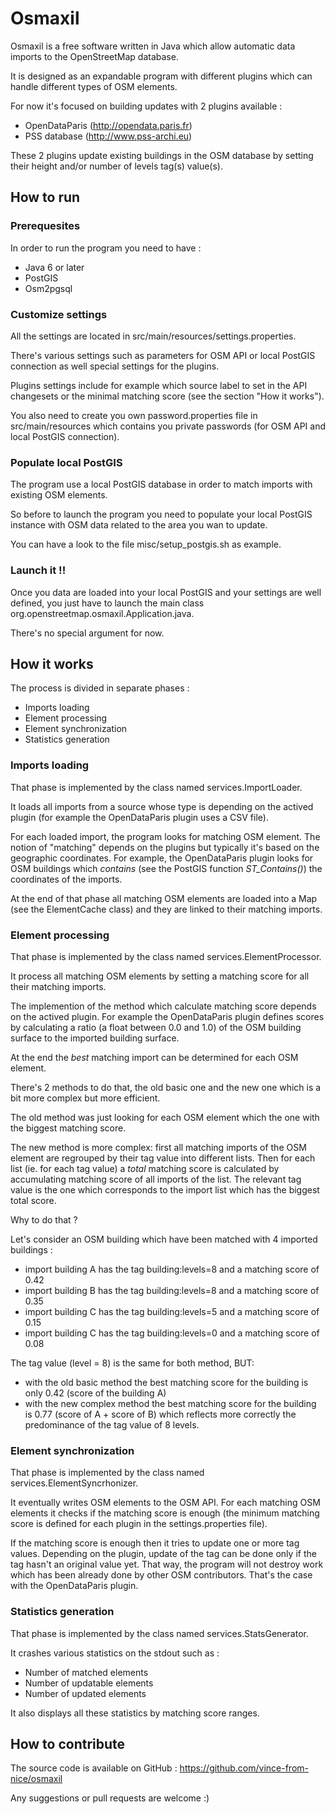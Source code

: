 # Osmaxil #

Osmaxil is a free software written in Java which allow automatic data imports to the OpenStreetMap database.

It is designed as an expandable program with different plugins which can handle different types of OSM elements.

For now it's focused on building updates with 2 plugins available :
* OpenDataParis (http://opendata.paris.fr)
* PSS database (http://www.pss-archi.eu)

These 2 plugins update existing buildings in the OSM database by setting their height and/or number of levels tag(s) value(s).

## How to run ##

### Prerequesites ###

In order to run the program you need to have :
* Java 6 or later
* PostGIS
* Osm2pgsql

### Customize settings ###

All the settings are located in src/main/resources/settings.properties.

There's various settings such as parameters for OSM API or local PostGIS connection as well special settings for the plugins.

Plugins settings include for example which source label to set in the API changesets or the minimal matching score (see the section "How it works"). 

You also need to create you own password.properties file in src/main/resources which contains you private passwords (for OSM API and local PostGIS connection).

### Populate local PostGIS ###

The program use a local PostGIS database in order to match imports with existing OSM elements.

So before to launch the program you need to populate your local PostGIS instance with OSM data related to the area you wan to update.

You can have a look to the file misc/setup_postgis.sh as example.

### Launch it !! ###

Once you data are loaded into your local PostGIS and your settings are well defined, you just have to launch the main class org.openstreetmap.osmaxil.Application.java. 

There's no special argument for now.

## How it works ##

The process is divided in separate phases :
* Imports loading
* Element processing
* Element synchronization
* Statistics generation

### Imports loading ###

That phase is implemented by the class named services.ImportLoader.

It loads all imports from a source whose type is depending on the actived plugin (for example the OpenDataParis plugin uses a CSV file).

For each loaded import, the program looks for matching OSM element. The notion of "matching" depends on the plugins but typically it's based on the geographic coordinates. For example, the OpenDataParis plugin looks for OSM buildings which *contains* (see the PostGIS function *ST_Contains()*) the coordinates of the imports.  

At the end of that phase all matching OSM elements are loaded into a Map (see the ElementCache class) and they are linked to their matching imports.

### Element processing ###

That phase is implemented by the class named services.ElementProcessor.

It process all matching OSM elements by setting a matching score for all their matching imports. 

The implemention of the method which calculate matching score depends on the actived plugin. For example the OpenDataParis plugin defines scores by calculating a ratio (a float between 0.0 and 1.0) of the OSM building surface to the imported building surface.

At the end the *best* matching import can be determined for each OSM element.

There's 2 methods to do that, the old basic one and the new one which is a bit more complex but more efficient.

The old method was just looking for each OSM element which the one with the biggest matching score.

The new method is more complex: first all matching imports of the OSM element are regrouped by their tag value into different lists. Then for each list (ie. for each tag value) a *total* matching score is calculated by accumulating matching score of all imports of the list. The relevant tag value is the one which corresponds to the import list which has the biggest total score.

Why to do that ? 

Let's consider an OSM building which have been matched with 4 imported buildings :
- import building A has the tag building:levels=8 and a matching score of 0.42
- import building B has the tag building:levels=8 and a matching score of 0.35
- import building C has the tag building:levels=5 and a matching score of 0.15
- import building C has the tag building:levels=0 and a matching score of 0.08

The tag value (level = 8) is the same for both method, BUT:
- with the old basic method the best matching score for the building is only 0.42 (score of the building A)
- with the new complex method the best matching score for the building is 0.77 (score of A + score of B) which reflects more correctly the predominance of the tag value of 8 levels.

### Element synchronization ###

That phase is implemented by the class named services.ElementSyncrhonizer.

It eventually writes OSM elements to the OSM API. For each matching OSM elements it checks if the matching score is enough (the minimum matching score is defined for each plugin in the settings.properties file).

If the matching score is enough then it tries to update one or more tag values. Depending on the plugin, update of the tag can be done only if the tag hasn't an original value yet. That way, the program will not destroy work which has been already done by other OSM contributors. That's the case with the OpenDataParis plugin.

### Statistics generation ###

That phase is implemented by the class named services.StatsGenerator.

It crashes various statistics on the stdout such as :
* Number of matched elements
* Number of updatable elements
* Number of updated elements

It also displays all these statistics by matching score ranges.


## How to contribute ##

The source code is available on GitHub : https://github.com/vince-from-nice/osmaxil

Any suggestions or pull requests are welcome :)

